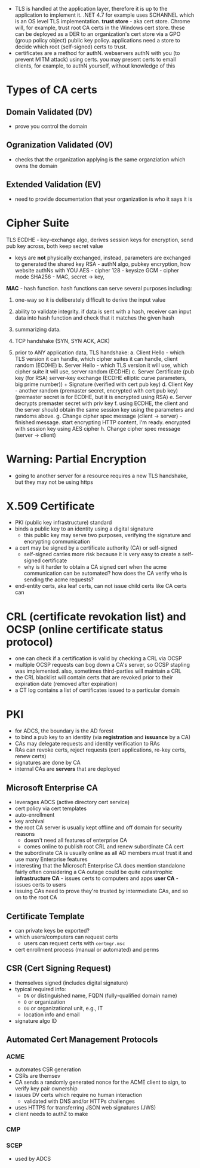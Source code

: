 - TLS is handled at the application layer, therefore it is up to the application to implement it. .NET 4.7 for example uses SCHANNEL which is an OS level TLS implementation.
**trust store** - aka cert store. Chrome will, for example, trust root CA certs in the Windows cert store. these can be deployed as a DER to an organization's cert store via a GPO (group policy object) public key policy. applications need a store to decide which root (self-signed) certs to trust.
- certificates are a method for authN. webservers authN with you (to prevent MITM attack) using certs. you may present certs to email clients, for example, to authN yourself, without knowledge of this
# Types of CA certs
## Domain Validated (DV)
- prove you control the domain
## Ogranization Validated (OV)
- checks that the organization applying is the same organziation which owns the domain
## Extended Validation (EV)
- need to provide documentation that your organization is who it says it is

# Cipher Suite
TLS
ECDHE -     key-exchange algo, derives session keys for encryption, send pub key across, both keep secret value
  - keys are **not** physically exchanged, instead, parameters are exchanged to generated the shared key
RSA -       authN algo, pubkey encryption, how website authNs with YOU
AES -       cipher 
128 -       keysize
GCM -       cipher mode
SHA256 -    MAC, secret -> key, 

**MAC** - hash function. hash functions can serve several purposes including: 
  1. one-way so it is deliberately difficult to derive the input value 
  2. ability to validate integrity. if data is sent with a hash, receiver can input data into hash function and check that it matches the given hash
  3. summarizing data.

1. TCP handshake (SYN, SYN ACK, ACK)
2. prior to ANY application data, TLS handshake:
a. Client Hello - which TLS version it can handle, which cipher suites it can handle, client random (ECDHE)
b. Server Hello - which TLS version it will use, which cipher suite it will use, server random (ECDHE)
c. Server Certificate (pub key (for RSA) server-key exchange (ECDHE elliptic curve parameters, big prime number)) + Signature (verified with cert pub key)
d. Client Key - another random (premaster secret, encrypted with cert pub key) (premaster secret is for ECDHE, but it is encrypted using RSA)
e. Server decrypts premaster secret with priv key
f. using ECDHE, the client and the server should obtain the same session key using the parameters and randoms above.
g. Change cipher spec message (client -> server) - finished message. start encrypting HTTP content, I'm ready. encrypted with session key using AES cipher
h. Change cipher spec message (server -> client)

# Warning: Partial Encryption
- going to another server for a resource requires a new TLS handshake, but they may not be using https

# X.509 Certificate
- PKI (public key infrastructure) standard
- binds a public key to an identity using a digital signature
  - this public key may serve two purposes, verifying the signature and encrypting communication
- a cert may be signed by a certificate authority (CA) or self-signed
  - self-signed carries more risk because it is very easy to create a self-signed certificate
  - why is it harder to obtain a CA signed cert when the acme communication can be automated? how does the CA verify who is sending the acme requests?
- end-entity certs, aka leaf certs, can not issue child certs like CA certs can

# CRL (certificate revokation list) and OCSP (online certificate status protocol)
- one can check if a certification is valid by checking a CRL via OCSP
- multiple OCSP requests can bog down a CA's server, so OCSP stapling was implemented. also, sometimes third-parties will maintain a CRL
- the CRL blacklist will contain certs that are revoked prior to their expiration date (removed after expiration)
- a CT log contains a list of certificates issued to a particular domain

# PKI
- for ADCS, the boundary is the AD forest
- to bind a pub key to an identity (via **registration** and **issuance** by a CA)
- CAs may delegate requests and identity verification to RAs
- RAs can revoke certs, reject requests (cert applications, re-key certs, renew certs)
- signatures are done by CA
- internal CAs are **servers** that are deployed
## Microsoft Enterprise CA
- leverages ADCS (active directory cert service)
- cert policy via cert templates
- auto-enrollment
- key archival
- the root CA server is usually kept offline and off domain for security reasons
  - doesn't need all features of enterprise CA
  - comes online to publish root CRL and renew subordinate CA cert
- the subordinate CA is usually online as all AD members must trust it and use many Enterprise features
- interesting that the Microsoft Enterprise CA docs mention standalone fairly often considering a CA outage could be quite catastrophic
**infrastructure CA** - issues certs to computers and apps
**user CA** - issues certs to users
- issuing CAs need to prove they're trusted by intermediate CAs, and so on to the root CA
## Certificate Template
- can private keys be exported?
- which users/computers can request certs
  - users can request certs with `certmgr.msc`
- cert enrollment process (manual or automated) and perms
## CSR (Cert Signing Request)
- themselves signed (includes digital signature)
- typical required info:
  - `DN` or distinguished name, FQDN (fully-qualified domain name)
  - `O` or organization
  - `OU` or organizational unit, e.g., IT
  - location info and email
- signature algo ID
## Automated Cert Management Protocols
### ACME
- automates CSR generation 
- CSRs are themsev
- CA sends a randomly generated nonce for the ACME client to sign, to verify key pair ownership
- issues DV certs which require no human interaction
  - validated with DNS and/or HTTPs challenges
- uses HTTPS for transferring JSON web signatures (JWS)
- client needs to authZ to make   

### CMP
### SCEP
- used by ADCS